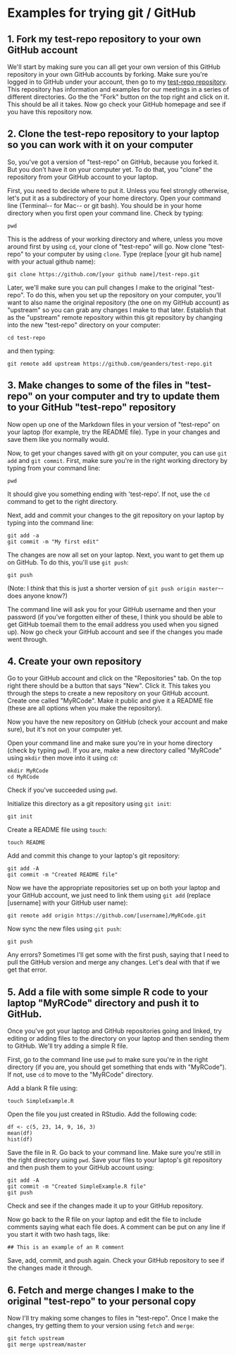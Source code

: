Examples for trying git / GitHub
================================

## 1. Fork my test-repo repository to your own GitHub account

We'll start by making sure you can all get your own version of this GitHub repository in your own GitHub accounts by forking. Make sure you're logged in to GitHub under your account, then go to my [test-repo repository](https://github.com/geanders/test-repo). This repository has information and examples for our meetings in a series of different directories. Go the the "Fork" button on the top right and click on it. This should be all it takes. Now go check your GitHub homepage and see if you have this repository now.

## 2. Clone the test-repo repository to your laptop so you can work with it on your computer

So, you've got a version of "test-repo" on GitHub, because you forked it. But you don't have it on your computer yet. To do that, you "clone" the repository from your GitHub account to your laptop. 

First, you need to decide where to put it. Unless you feel strongly otherwise, let's put it as a subdirectory of your home directory. Open your command line (Terminal-- for Mac-- or git bash). You should be in your home directory when you first open your command line. Check by typing: 

```
pwd
```

This is the address of your working directory and where, unless you move around first by using `cd`, your clone of "test-repo" will go. Now clone "test-repo" to your computer by using `clone`. Type (replace [your git hub name] with your actual github name): 

```
git clone https://github.com/[your github name]/test-repo.git
```

Later, we'll make sure you can pull changes I make to the original "test-repo". To do this, when you set up the repository on your computer, you'll want to also name the original repository (the one on my GitHub account) as "upstream" so you can grab any changes I make to that later. Establish that as the "upstream" remote repository within this git repository by changing into the new "test-repo" directory on your computer: 

```
cd test-repo
``` 

and then typing:

```
git remote add upstream https://github.com/geanders/test-repo.git
```

## 3. Make changes to some of the files in "test-repo" on your computer and try to update them to your GitHub "test-repo" repository

Now open up one of the Markdown files in your version of "test-repo" on your laptop (for example, try the README file). Type in your changes and save them like you normally would. 

Now, to get your changes saved with git on your computer, you can use `git add` and `git commit`. First, make sure you're in the right working directory by typing from your command line:

```
pwd
```

It should give you something ending with 'test-repo'. If not, use the `cd` command to get to the right directory. 

Next, add and commit your changes to the git repository on your laptop by typing into the command line:

```
git add -a
git commit -m "My first edit"
```

The changes are now all set on your laptop. Next, you want to get them up on GitHub. To do this, you'll use `git push`:

```
git push
```

(Note: I *think* that this is just a shorter version of `git push origin master`-- does anyone know?)

The command line will ask you for your GitHub username and then your password (if you've forgotten either of these, I think you should be able to get GitHub toemail them to the email address you used when you signed up). Now go check your GitHub account and see if the changes you made went through.

## 4. Create your own repository

Go to your GitHub account and click on the "Repositories" tab. On the top right there should be a button that says "New". Click it. This takes you through the steps to create a new repository on your GitHub account. Create one called "MyRCode". Make it public and give it a README file (these are all options when you make the repository).

Now you have the new repository on GitHub (check your account and make sure), but it's not on your computer yet. 

Open your command line and make sure you're in your home directory (check by typing `pwd`). If you are, make a new directory called "MyRCode" using `mkdir` then move into it using `cd`:

```
mkdir MyRCode
cd MyRCode
```

Check if you've succeeded using `pwd`. 

Initialize this directory as a git repository using `git init`:

```
git init
```

Create a README file using `touch`:

```
touch README
```

Add and commit this change to your laptop's git repository:

```
git add -A
git commit -m "Created README file"
```

Now we have the appropriate repositories set up on both your laptop and your GitHub account, we just need to link them using `git add` (replace [username] with your GitHub user name):

```
git remote add origin https://github.com/[username]/MyRCode.git
```

Now sync the new files using `git push`:

```
git push
```

Any errors? Sometimes I'll get some with the first push, saying that I need to pull the GitHub version and merge any changes. Let's deal with that if we get that error.

## 5. Add a file with some simple R code to your laptop "MyRCode" directory and push it to GitHub.

Once you've got your laptop and GitHub repositories going and linked, try editing or adding files to the directory on your laptop and then sending them to GitHub. We'll try adding a simple R file. 

First, go to the command line use `pwd` to make sure you're in the right directory (if you are, you should get something that ends with "MyRCode"). If not, use `cd` to move to the "MyRCode" directory. 

Add a blank R file using:

```
touch SimpleExample.R
```

Open the file you just created in RStudio. Add the following code:

```
df <- c(5, 23, 14, 9, 16, 3)
mean(df)
hist(df)
```

Save the file in R. Go back to your command line. Make sure you're still in the right directory using `pwd`. Save your files to your laptop's git repository and then push them to your GitHub account using:

```
git add -A
git commit -m "Created SimpleExample.R file"
git push
```

Check and see if the changes made it up to your GitHub repository. 

Now go back to the R file on your laptop and edit the file to include comments saying what each file does. A comment can be put on any line if you start it with two hash tags, like:

```
## This is an example of an R comment
```

Save, add, commit, and push again. Check your GitHub repository to see if the changes made it through.  

## 6. Fetch and merge changes I make to the original "test-repo" to your personal copy

Now I'll try making some changes to files in "test-repo". Once I make the changes, try getting them to your version using `fetch` and `merge`:

```
git fetch upstream
git merge upstream/master
```

